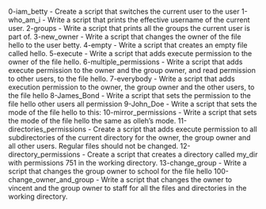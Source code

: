 0-iam_betty - Create a script that switches the current user to the user
1-who_am_i - Write a script that prints the effective username of the current user.
2-groups - Write a script that prints all the groups the current user is part of.
 3-new_owner - Write a script that changes the owner of the file hello to the user betty.
4-empty - Write a script that creates an empty file called hello.
 5-execute - Write a script that adds execute permission to the owner of the file hello.
6-multiple_permissions - Write a script that adds execute permission to the owner and the group owner, and read permission to other users, to the file hello.
7-everybody - Write a script that adds execution permission to the owner, the group owner and the other users, to the file hello
8-James_Bond - Write a script that sets the permission to the file hello other users all permission
 9-John_Doe - Write a script that sets the mode of the file hello to this:
10-mirror_permissions - Write a script that sets the mode of the file hello the same as olleh’s mode.
11-directories_permissions - Create a script that adds execute permission to all subdirectories of the current directory for the owner, the group owner and all other users. Regular files should not be changed.
12-directory_permissions - Create a script that creates a directory called my_dir with permissions 751 in the working directory.
13-change_group - Write a script that changes the group owner to school for the file hello
100-change_owner_and_group - Write a script that changes the owner to vincent and the group owner to staff for all the files and directories in the working directory.
